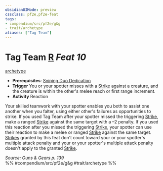 ```yaml
---
obsidianUIMode: preview
cssclass: pf2e,pf2e-feat
tags:
- compendium/src/pf2e/g&g
- trait/archetype
aliases: ["Tag Team"]
---
```

# Tag Team  [R](/rules/core-rulebook/chapter-9-playing-the-game.md#Actions "Reaction") *Feat 10*  
[archetype](/rules/traits/archetype.md)  

- **Prerequisites**: [Sniping Duo Dedication](/compendium/feats/sniping-duo-dedication-g-g.md)
- **Trigger** You or your spotter misses with a [Strike](/rules/actions/strike.md) against a creature, and the creature is within the other's melee reach or first range increment.
- **Activity** Reaction

Your skilled teamwork with your spotter enables you both to assist one another when you falter, using either other's failures as opportunities to strike. If you used Tag Team after your spotter missed the triggering [Strike](/rules/actions/strike.md), make a ranged [Strike](/rules/actions/strike.md) against the same target with a –2 penalty. If you used this reaction after you missed the triggering [Strike](/rules/actions/strike.md), your spotter can use their reaction to make a melee or ranged [Strike](/rules/actions/strike.md) against the same target. [Strikes](/rules/actions/strike.md) granted by this feat don't count toward your or your spotter's multiple attack penalty and your or your spotter's multiple attack penalty doesn't apply to the granted [Strike](/rules/actions/strike.md).

*Source: Guns & Gears p. 139*  
%% #compendium/src/pf2e/g&g #trait/archetype %%